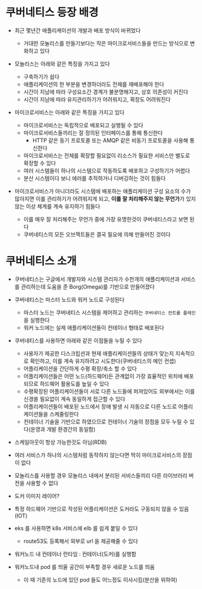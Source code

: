 # 쿠버네티스 등장 배경
- 최근 몇년간 애플리케이션의 개발과 배포 방식이 바뀌었다
    - 거대한 모놀리스를 만들기보다는 작은 마이크로서비스들을 만드는 방식으로 변화하고 있다
- 모놀리스는 아래와 같은 특징을 가지고 있다
    - 구축하기가 쉽다
    - 애플리케이션의 한 부분을 변경하더라도 전체를 재배포해야 한다
    - 시간이 지남에 따라 구성요소간 경계가 불분명해지고, 상호 의존성이 커진다
    - 시간이 지남에 따라 유지관리하기가 어려워지고, 확장도 어려워진다
- 마이크로서비스는 아래와 같은 특징을 가지고 있다
    - 마이크로서비스는 독립적으로 배포되고 실행될 수 있다 
    - 마이크로서비스들끼리는 잘 정의된 인터페이스를 통해 통신한다
        - HTTP 같은 동기 프로토콜 또는 AMQP 같은 비동기 프로토콜을 사용해 통신한다
    - 마이크로서비스는 전체를 확장할 필요없이 리소스가 필요한 서비스만 별도로 확장할 수 있다
    - 여러 시스템들이 하나의 시스템으로 작동하도록 배포하고 구성하기가 어렵다
    - 분산 시스템이다 보니 에러를 추적하거나 디버깅하는 것이 힘들다
    
- 마이크로서비스가 아니더라도 시스템에 배포하는 애플리케이션 구성 요소의 수가 많아지면 이를 관리하기가 어려워지게 되고, **이를 잘 처리해주지 않는 무언가**가 있지 않는 이상 체계를 계속 유지하기 힘들다
    - 이를 매우 잘 처리해주는 무언가 중에 가장 유명한것이 쿠버네티스라고 보면 된다
    - 쿠버네티스의 모든 오브젝트들은 결국 필요에 의해 만들어진 것이다

# 쿠버네티스 소개
- 쿠버네티스는 구글에서 개발자와 시스템 관리자가 수천개의 애플리케이션과 서비스를 관리하는데 도움을 준 Borg(Omega)를 기반으로 만들어졌다
- 쿠버네티스는 마스터 노드와 워커 노드로 구성된다
    - 마스터 노드는 쿠버네티스 시스템을 제어하고 관리하는 `쿠버네티스 컨트롤 플레인`을 실행한다
    - 워커 노드에는 실제 애플리케이션들이 컨테이너 형태로 배포된다
- 쿠버네티스를 사용하면 아래와 같은 이점들을 누릴 수 있다
    - 사용자가 제공한 디스크립션과 현재 애플리케이션들의 상태가 맞는지 지속적으로 확인하고, 이를 계속 유지하려고 시도한다(쿠버네티스의 메인 컨셉)
    - 어플리케이션을 간단하게 수평 확장/축소 할 수 있다
    - 어플리케이션들은 어떤 노드(하드웨어)든 관계없이 가장 효율적인 위치에 배포되므로 하드웨어 활용도를 높일 수 있다
    - 수평확장된 어플리케이션들이 서로 다른 노드들에 퍼져있어도 외부에서는 이를 신경쓸 필요없이 계속 동일하게 접근할 수 있다
    - 어플리케이션들이 배포된 노드에서 장애 발생 시 자동으로 다른 노드로 어플리케이션들을 스케줄링한다
    - 컨테이너 기술을 기반으로 하였으므로 컨테이너 기술의 장점을 모두 누릴 수 있다(운영과 개발 환경간의 동일함)

- 스케일아웃이 항상 가능한것도 아님(RDB)
- 여러 서비스가 하나의 시스템처럼 동작하지 않는다면 딱히 마이크로서비스의 장점이 없다
- 모놀리스를 사용할 경우 모놀리스 내에서 분리된 서비스들끼리 다른 라이브러리 버전을 사용할 수 없다
- 도커 이미지 레이어?
- 특정 하드웨어 기반으로 작성된 어플리케이션은 도커라도 구동되지 않을 수 있음(IOT)
- eks 를 사용하면 k8s 서비스에 elb 를 쉽게 붙일 수 있다
    - route53도 등록해서 외부로 url 을 제공해줄 수 있다
- 워커노드 내 컨테이너 런타임 : 컨테이너(도커)를 실행함
- 워커노드내 pod 를 띄울 공간이 부족할 경우 새로운 노드를 띄움
    - 이 때 기존의 노드에 있던 pod 들도 어느정도 이사시킴(분산을 위하여)